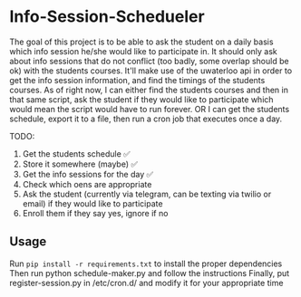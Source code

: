# Info-Session-Schedueler

The goal of this project is to be able to ask the student on a daily basis which info session he/she would like to participate in. It should only ask about info sessions that do not conflict (too badly, some overlap should be ok) with the students courses. It'll make use of the uwaterloo api in order to get the info session information, and find the timings of the students courses. As of right now, I can either find the students courses and then in that same script, ask the student if they would like to participate which would mean the script would have to run forever. OR I can get the students schedule, export it to a file, then run a cron job that executes once a day.

TODO: <br>

1. Get the students schedule :white_check_mark:
2. Store it somewhere (maybe) :white_check_mark:
3. Get the info sessions for the day :white_check_mark:
4. Check which oens are appropriate 
5. Ask the student (currently via telegram, can be texting via twilio or email) if they would like to participate
6. Enroll them if they say yes, ignore if no

## Usage
Run `pip install -r requirements.txt` to install the proper dependencies
Then run python schedule-maker.py and follow the instructions
Finally, put register-session.py in /etc/cron.d/ and modify it for your appropriate time
